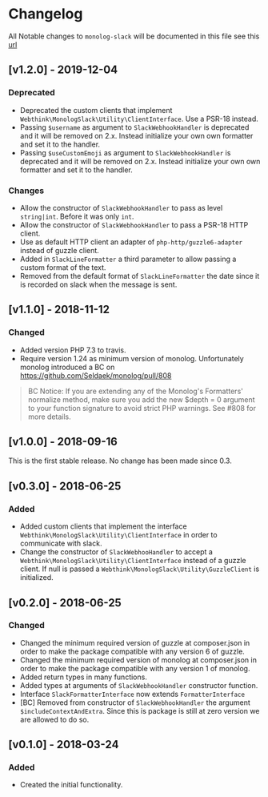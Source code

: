 # Changelog

All Notable changes to `monolog-slack` will be documented in this file see this [url](http://keepachangelog.com/)

## [v1.2.0] - 2019-12-04

### Deprecated
- Deprecated the custom clients that implement `Webthink\MonologSlack\Utility\ClientInterface`. Use a PSR-18 instead.
- Passing `$username` as argument to `SlackWebhookHandler` is deprecated and it will be removed on 2.x. Instead initialize 
your own own formatter and set it to the handler.  
- Passing `$useCustomEmoji` as argument to `SlackWebhookHandler` is deprecated and it will be removed on 2.x. Instead initialize 
your own own formatter and set it to the handler.

### Changes
- Allow the constructor of `SlackWebhookHandler` to pass as level `string|int`. Before it was only `int`.
- Allow the constructor of `SlackWebhookHandler` to pass a PSR-18 HTTP client.
- Use as default HTTP client an adapter of `php-http/guzzle6-adapter` instead of guzzle client.
- Added in `SlackLineFormatter` a third parameter to allow passing a custom format of the text.
- Removed from the default format of `SlackLineFormatter` the date since it is recorded on slack when the message is sent. 

## [v1.1.0] - 2018-11-12

### Changed
- Added version PHP 7.3 to travis.
- Require version 1.24 as minimum version of monolog. Unfortunately monolog introduced a BC on https://github.com/Seldaek/monolog/pull/808

> BC Notice: If you are extending any of the Monolog's Formatters' normalize method, make sure you add the new $depth = 0 argument to your function signature to avoid strict PHP warnings. See #808 for more details.

## [v1.0.0] - 2018-09-16

This is the first stable release. No change has been made since 0.3.

## [v0.3.0] - 2018-06-25

### Added
- Added custom clients that implement the interface `Webthink\MonologSlack\Utility\ClientInterface` in order to communicate
with slack.
- Change the constructor of `SlackWebhooHandler` to accept a `Webthink\MonologSlack\Utility\ClientInterface` instead of
a guzzle client. If null is passed a `Webthink\MonologSlack\Utility\GuzzleClient` is initialized.

## [v0.2.0] - 2018-06-25

### Changed
- Changed the minimum required version of guzzle at composer.json in order to make the package compatible with any version 6 of guzzle.
- Changed the minimum required version of monolog at composer.json in order to make the package compatible with any version 1 of monolog.
- Added return types in many functions.
- Added types at arguments of `SlackWebhookHandler` constructor function.
- Interface `SlackFormatterInterface` now extends `FormatterInterface`
- [BC] Removed from constructor of `SlackWebhookHandler` the argument `$includeContextAndExtra`. Since this is package
is still at zero version we are allowed to do so.

## [v0.1.0] - 2018-03-24

### Added
- Created the initial functionality.

